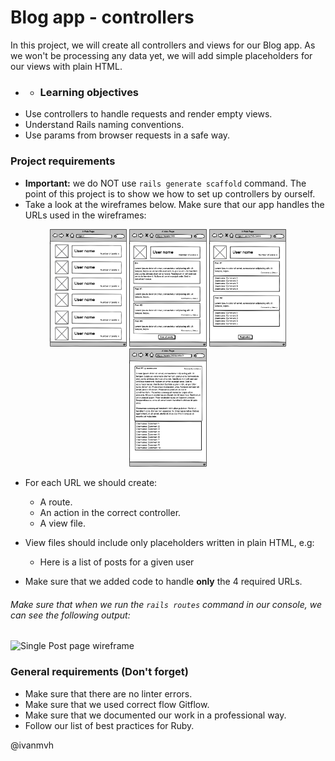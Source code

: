 # Blog app - controllers
In this project, we will create all controllers and views for our Blog app. As we won't be processing any data yet, we will add simple placeholders for our views with plain HTML.

- - ### Learning objectives
- Use controllers to handle requests and render empty views.
- Understand Rails naming conventions.
- Use params from browser requests in a safe way.

### Project requirements
-  **Important:** we do NOT use `rails generate scaffold` command. The point of this project is to show we how to set up controllers by ourself.
-  Take a look at the wireframes below. Make sure that our app handles the URLs used in the wireframes:  

<p align="center">
  <img src="img/blog_root_users.png" alt="All users page wireframe"  width="24.5%"  />
  <img src="img/blog_user_page.png" alt="Single user page wireframe"  width="24.5%"  />
  <img src="img/blog_user_all_posts.png" alt="All posts by a given user page wireframe"  width="24.5%"  />
  <img src="img/blog_single_post.png" alt="Single post page wireframe"  width="24.5%"  />
</p>

-  For each URL we should create:
    - A route.
    - An action in the correct controller.
    - A view file.

-  View files should include only placeholders written in plain HTML, e.g:
    - Here is a list of posts for a given user

-  Make sure that we added code to handle **only** the 4 required URLs.

###### Make sure that when we run the `rails routes` command in our console, we can see the following output:
![Single Post page wireframe](../images/routes.png)

### General requirements (Don't forget)
- Make sure that there are no linter errors.
- Make sure that we used correct flow Gitflow.
- Make sure that we documented our work in a professional way.
- Follow our list of best practices for Ruby.

@ivanmvh